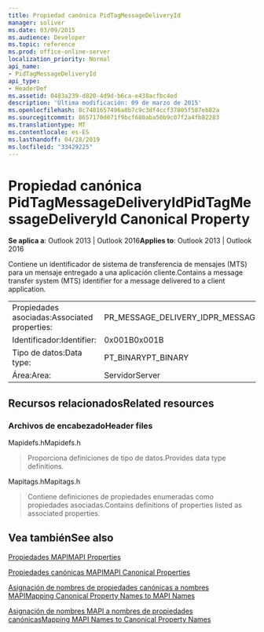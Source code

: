 ```yaml
---
title: Propiedad canónica PidTagMessageDeliveryId
manager: soliver
ms.date: 03/09/2015
ms.audience: Developer
ms.topic: reference
ms.prod: office-online-server
localization_priority: Normal
api_name:
- PidTagMessageDeliveryId
api_type:
- HeaderDef
ms.assetid: 0483a239-d820-4d9d-b6ca-e438acfbc4ed
description: 'Última modificación: 09 de marzo de 2015'
ms.openlocfilehash: 8c7481657496a0b7c9c3df4ccf37805f587eb82a
ms.sourcegitcommit: 8657170d071f9bcf680aba50b9c07f2a4fb82283
ms.translationtype: MT
ms.contentlocale: es-ES
ms.lasthandoff: 04/28/2019
ms.locfileid: "33429225"
---
```

# <a name="pidtagmessagedeliveryid-canonical-property"></a><span data-ttu-id="32048-103">Propiedad canónica PidTagMessageDeliveryId</span><span class="sxs-lookup"><span data-stu-id="32048-103">PidTagMessageDeliveryId Canonical Property</span></span>

  
  
<span data-ttu-id="32048-104">**Se aplica a**: Outlook 2013 | Outlook 2016</span><span class="sxs-lookup"><span data-stu-id="32048-104">**Applies to**: Outlook 2013 | Outlook 2016</span></span> 
  
<span data-ttu-id="32048-105">Contiene un identificador de sistema de transferencia de mensajes (MTS) para un mensaje entregado a una aplicación cliente.</span><span class="sxs-lookup"><span data-stu-id="32048-105">Contains a message transfer system (MTS) identifier for a message delivered to a client application.</span></span>
  
|||
|:-----|:-----|
|<span data-ttu-id="32048-106">Propiedades asociadas:</span><span class="sxs-lookup"><span data-stu-id="32048-106">Associated properties:</span></span>  <br/> |<span data-ttu-id="32048-107">PR_MESSAGE_DELIVERY_ID</span><span class="sxs-lookup"><span data-stu-id="32048-107">PR_MESSAGE_DELIVERY_ID</span></span>  <br/> |
|<span data-ttu-id="32048-108">Identificador:</span><span class="sxs-lookup"><span data-stu-id="32048-108">Identifier:</span></span>  <br/> |<span data-ttu-id="32048-109">0x001B</span><span class="sxs-lookup"><span data-stu-id="32048-109">0x001B</span></span>  <br/> |
|<span data-ttu-id="32048-110">Tipo de datos:</span><span class="sxs-lookup"><span data-stu-id="32048-110">Data type:</span></span>  <br/> |<span data-ttu-id="32048-111">PT_BINARY</span><span class="sxs-lookup"><span data-stu-id="32048-111">PT_BINARY</span></span>  <br/> |
|<span data-ttu-id="32048-112">Área:</span><span class="sxs-lookup"><span data-stu-id="32048-112">Area:</span></span>  <br/> |<span data-ttu-id="32048-113">Servidor</span><span class="sxs-lookup"><span data-stu-id="32048-113">Server</span></span>  <br/> |
   
## <a name="related-resources"></a><span data-ttu-id="32048-114">Recursos relacionados</span><span class="sxs-lookup"><span data-stu-id="32048-114">Related resources</span></span>

### <a name="header-files"></a><span data-ttu-id="32048-115">Archivos de encabezado</span><span class="sxs-lookup"><span data-stu-id="32048-115">Header files</span></span>

<span data-ttu-id="32048-116">Mapidefs.h</span><span class="sxs-lookup"><span data-stu-id="32048-116">Mapidefs.h</span></span>
  
> <span data-ttu-id="32048-117">Proporciona definiciones de tipo de datos.</span><span class="sxs-lookup"><span data-stu-id="32048-117">Provides data type definitions.</span></span>
    
<span data-ttu-id="32048-118">Mapitags.h</span><span class="sxs-lookup"><span data-stu-id="32048-118">Mapitags.h</span></span>
  
> <span data-ttu-id="32048-119">Contiene definiciones de propiedades enumeradas como propiedades asociadas.</span><span class="sxs-lookup"><span data-stu-id="32048-119">Contains definitions of properties listed as associated properties.</span></span>
    
## <a name="see-also"></a><span data-ttu-id="32048-120">Vea también</span><span class="sxs-lookup"><span data-stu-id="32048-120">See also</span></span>



[<span data-ttu-id="32048-121">Propiedades MAPI</span><span class="sxs-lookup"><span data-stu-id="32048-121">MAPI Properties</span></span>](mapi-properties.md)
  
[<span data-ttu-id="32048-122">Propiedades canónicas MAPI</span><span class="sxs-lookup"><span data-stu-id="32048-122">MAPI Canonical Properties</span></span>](mapi-canonical-properties.md)
  
[<span data-ttu-id="32048-123">Asignación de nombres de propiedades canónicas a nombres MAPI</span><span class="sxs-lookup"><span data-stu-id="32048-123">Mapping Canonical Property Names to MAPI Names</span></span>](mapping-canonical-property-names-to-mapi-names.md)
  
[<span data-ttu-id="32048-124">Asignación de nombres MAPI a nombres de propiedades canónicas</span><span class="sxs-lookup"><span data-stu-id="32048-124">Mapping MAPI Names to Canonical Property Names</span></span>](mapping-mapi-names-to-canonical-property-names.md)

